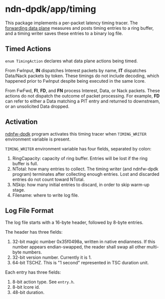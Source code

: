 # ndn-dpdk/app/timing

This package implements a per-packet latency timing tracer.
The [forwarding data plane](../fwdp/) measures and posts timing entries to a ring buffer, and a timing writer saves these entries to a binary log file.

## Timed Actions

`enum TimingAction` declares what data plane actions being timed.

From FwInput, **IN** dispatches Interest packets by name, **IT** dispatches Data/Nack packets by token.
These timings do not include decoding, which happened prior to FwInput despite being executed in the same lcore.

From FwFwd, **FI**, **FD**, and **FN** process Interest, Data, or Nack packets.
These actions do not dispatch the outcome of packet processing.
For example, **FD** can refer to either a Data matching a PIT entry and returned to downstream, or an unsolicited Data dropped.

## Activation

[ndnfw-dpdk](../../cmd/ndnfw-dpdk/) program activates this timing tracer when `TIMING_WRITER` environment variable is present.

`TIMING_WRITER` environment variable has four fields, separated by colon:

1.  RingCapacity: capacity of ring buffer.
    Entries will be lost if the ring buffer is full.
2.  NTotal: how many entries to collect.
    The timing writer (and ndnfw-dpdk program) terminates after collecting enough entries.
    Lost and discarded entries do not count toward NTotal.
3.  NSkip: how many initial entries to discard, in order to skip warm-up stage.
4.  Filename: where to write log file.

## Log File Format

The log file starts with a 16-byte header, followed by 8-byte entries.

The header has three fields:

1.  32-bit magic number 0x35f0498a, written in native endianness.
    If this number appears endian-swapped, the reader shall swap all other multi-byte numbers.
2.  32-bit version number.
    Currently it is 1.
3.  64-bit TSCHZ.
    This is "1 second" represented in TSC duration unit.

Each entry has three fields:

1.  8-bit action type. See `entry.h`.
2.  8-bit lcore id.
3.  48-bit duration.
